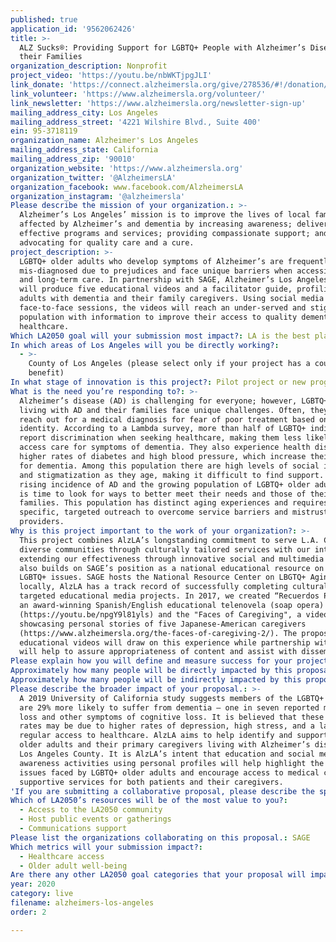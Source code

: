 ```yaml
---
published: true
application_id: '9562062426'
title: >-
  ALZ Sucks®: Providing Support for LGBTQ+ People with Alzheimer’s Disease and
  their Families
organization_description: Nonprofit
project_video: 'https://youtu.be/nbWKTjpgJLI'
link_donate: 'https://connect.alzheimersla.org/give/278536/#!/donation/checkout'
link_volunteer: 'https://www.alzheimersla.org/volunteer/'
link_newsletter: 'https://www.alzheimersla.org/newsletter-sign-up'
mailing_address_city: Los Angeles
mailing_address_street: '4221 Wilshire Blvd., Suite 400'
ein: 95-3718119
organization_name: Alzheimer's Los Angeles
mailing_address_state: California
mailing_address_zip: '90010'
organization_website: 'https://www.alzheimersla.org'
organization_twitter: '@AlzheimersLA'
organization_facebook: www.facebook.com/AlzheimersLA
organization_instagram: '@alzheimersla'
Please describe the mission of your organization.: >-
  Alzheimer’s Los Angeles’ mission is to improve the lives of local families
  affected by Alzheimer’s and dementia by increasing awareness; delivering
  effective programs and services; providing compassionate support; and
  advocating for quality care and a cure.
project_description: >-
  LGBTQ+ older adults who develop symptoms of Alzheimer’s are frequently
  mis-diagnosed due to prejudices and face unique barriers when accessing health
  and long-term care. In partnership with SAGE, Alzheimer’s Los Angeles (AlzLA)
  will produce five educational videos and a facilitator guide, profiling LGBTQ+
  adults with dementia and their family caregivers. Using social media and
  face-to-face sessions, the videos will reach an under-served and stigmatized
  population with information to improve their access to quality dementia
  healthcare.
Which LA2050 goal will your submission most impact?: LA is the best place to LIVE
In which areas of Los Angeles will you be directly working?:
  - >-
    County of Los Angeles (please select only if your project has a countywide
    benefit)
In what stage of innovation is this project?: Pilot project or new program (testing or implementing a new idea)
What is the need you’re responding to?: >-
  Alzheimer’s disease (AD) is challenging for everyone; however, LGBTQ+ adults
  living with AD and their families face unique challenges. Often, they do not
  reach out for a medical diagnosis for fear of poor treatment based on their
  identity. According to a Lambda survey, more than half of LGBTQ+ individuals
  report discrimination when seeking healthcare, making them less likely to
  access care for symptoms of dementia. They also experience health disparities,
  higher rates of diabetes and high blood pressure, which increase their risk
  for dementia. Among this population there are high levels of social isolation
  and stigmatization as they age, making it difficult to find support. With the
  rising incidence of AD and the growing population of LGBTQ+ older adults, it
  is time to look for ways to better meet their needs and those of their
  families. This population has distinct aging experiences and requires
  specific, targeted outreach to overcome service barriers and mistrust of
  providers. 
Why is this project important to the work of your organization?: >-
  This project combines AlzLA’s longstanding commitment to serve L.A. County’s
  diverse communities through culturally tailored services with our interest in
  extending our effectiveness through innovative social and multimedia work. It
  also builds on SAGE’s position as a national educational resource on aging and
  LGBTQ+ issues. SAGE hosts the National Resource Center on LBGTQ+ Aging, while
  locally, AlzLA has a track record of successfully completing culturally
  targeted educational media projects. In 2017, we created “Recuerdos Perdidos”,
  an award-winning Spanish/English educational telenovela (soap opera)
  (https://youtu.be/npgY9l81yls) and the "Faces of Caregiving", a video series
  showcasing personal stories of five Japanese-American caregivers
  (https://www.alzheimersla.org/the-faces-of-caregiving-2/). The proposed LGBTQ+
  educational videos will draw on this experience while partnership with SAGE
  will help to assure appropriateness of content and assist with dissemination. 
Please explain how you will define and measure success for your project.: "The LGBTQ+ project will highlight the personal stories and struggles of five individuals or families coping with Alzheimer's personally or in a loved one. It will cover the basics of Alzheimer’s; how to advocate for yourself as you navigate insensitive healthcare systems; the importance of completing a Durable Power of Attorney (DPA); and other key aspects of care. Short-term success will be measured by ability to achieve project goals:\n     i.\tProduce five LGBTQ+ video profiles and a facilitator guide \n    ii.\tHost facilitated screening events reaching 100 members of the LGBTQ+ community\n    iii.\tReach 1,000 community members through on-line and social media strategies that incorporate portions of the various profiles\nThrough surveys, attendees/viewers will report measurably increased knowledge of Alzheimer’s and of strategies for improving access to healthcare services.\n\nIn the long-term, the project’s goal is to get agreement from three additional local organizations serving the LGBTQ+ communities (possibly the L.A. LGBT Center, Triangle Square and L.A. Department of Aging) to adopt or promote the videos as a strategy to improve access of their clients to healthcare, thus multiplying the impact of this innovative tool and dramatically expanding our reach and impact."
Approximately how many people will be directly impacted by this proposal?: '1110'
Approximately how many people will be indirectly impacted by this proposal?: '3000'
Please describe the broader impact of your proposal.: >-
  A 2019 University of California study suggests members of the LGBTQ+ community
  are 29% more likely to suffer from dementia – one in seven reported memory
  loss and other symptoms of cognitive loss. It is believed that these higher
  rates may be due to higher rates of depression, high stress, and a lack of
  regular access to healthcare. AlzLA aims to help identify and support LGBTQ+
  older adults and their primary caregivers living with Alzheimer’s disease in
  Los Angeles County. It is AlzLA’s intent that education and social media
  awareness activities using personal profiles will help highlight the unique
  issues faced by LGBTQ+ older adults and encourage access to medical care and
  supportive services for both patients and their caregivers. 
'If you are submitting a collaborative proposal, please describe the specific role of partner organizations in the project.': "SAGE, the country's largest and oldest organization dedicated to improving the lives of lesbian, gay, bisexual and transgender (LGBTQ+) older adults, will be collaborating with AlzLA on this project. Their mission is to lead in addressing issues related to LGBTQ+ aging. SAGE will be responsible for the following activities:\n      •\tReview materials produced, including script and educational materials;\n      •\tMobilize their constituency during the promotion of LA 2050 and encourage them to participate during the voting period;\n      •\tAssist with dissemination of final materials; and \n      •\tAssist with the coordination of screening events.\n \nIn addition, other local LBGTQ+ organizations will be approached to partner in dissemination of the finished videos to the populations they serve."
Which of LA2050’s resources will be of the most value to you?:
  - Access to the LA2050 community
  - Host public events or gatherings
  - Communications support
Please list the organizations collaborating on this proposal.: SAGE
Which metrics will your submission impact?:
  - Healthcare access
  - Older adult well-being
Are there any other LA2050 goal categories that your proposal will impact?: []
year: 2020
category: live
filename: alzheimers-los-angeles
order: 2

---
```

